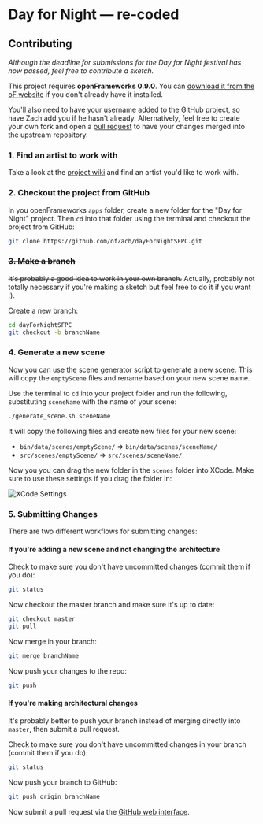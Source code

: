 # Day for Night &mdash; re-coded

## Contributing

_Although the deadline for submissions for the Day for Night festival has now passed, feel free to contribute a sketch._

This project requires **openFrameworks 0.9.0**. You can [download it from the oF website](http://openframeworks.cc/download/) if you don't already have it installed.

You'll also need to have your username added to the GitHub project, so have Zach add you if he hasn't already. Alternatively, feel free to create your own fork and open a [pull request](https://help.github.com/articles/using-pull-requests/) to have your changes merged into the upstream repository.

### 1. Find an artist to work with

Take a look at the [project wiki](https://github.com/ofZach/dayForNightSFPC/wiki) and find an artist you'd like to work with.


### 2. Checkout the project from GitHub

In you openFrameworks `apps` folder, create a new folder for the "Day for Night" project. Then `cd` into that folder using the terminal and checkout the project from GitHub:

```bash
git clone https://github.com/ofZach/dayForNightSFPC.git
```

### <del>3. Make a branch</del>

<del>It's probably a good idea to work in your own branch.</del> Actually, probably not totally necessary if you're making a sketch but feel free to do it if you want :).

Create a new branch:

```bash
cd dayForNightSFPC
git checkout -b branchName
```

### 4. Generate a new scene

Now you can use the scene generator script to generate a new scene. This will copy the `emptyScene` files and rename based on your new scene name.

Use the terminal to `cd` into your project folder and run the following, substituting `sceneName` with the name of your scene:

```bash
./generate_scene.sh sceneName
```

It will copy the following files and create new files for your new scene:

 * `bin/data/scenes/emptyScene/` => `bin/data/scenes/sceneName/`
 * `src/scenes/emptyScene/` => `src/scenes/sceneName/`

Now you you can drag the new folder in the `scenes` folder into XCode. Make sure to use these settings if you drag the folder in:

![XCode Settings](https://dl.dropboxusercontent.com/u/2100102/sfpc/xcode-drag-files.png)

### 5. Submitting Changes

There are two different workflows for submitting changes:

#### If you're adding a new scene and not changing the architecture

Check to make sure you don't have uncommitted changes (commit them if you do):

```bash
git status
```

Now checkout the master branch and make sure it's up to date:

```bash
git checkout master
git pull
```

Now merge in your branch:

```bash
git merge branchName
```

Now push your changes to the repo:

```bash
git push
```


#### If you're making architectural changes

It's probably better to push your branch instead of merging directly into `master`, then submit a pull request.

Check to make sure you don't have uncommitted changes in your branch (commit them if you do):

```bash
git status
```
Now push your branch to GitHub:

```bash
git push origin branchName
```

Now submit a pull request via the [GitHub web interface](https://github.com/ofZach/dayForNightSFPC/compare).
